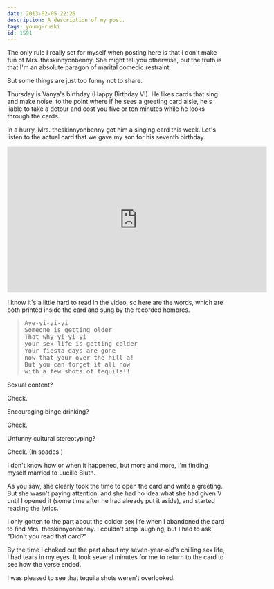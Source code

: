 ```yaml
---
date: 2013-02-05 22:26
description: A description of my post.
tags: young-ruski
id: 1591
---
```

The only rule I really set for myself when posting here is that I don't make fun of Mrs. theskinnyonbenny.  She might tell you otherwise, but the truth is that I'm an absolute paragon of marital comedic restraint.

But some things are just too funny not to share.

Thursday is Vanya's birthday (Happy Birthday V!).  He likes cards that sing and make noise, to the point where if he sees a greeting card aisle, he's liable to take a detour and cost you five or ten minutes while he looks through the cards.  

In a hurry, Mrs. theskinnyonbenny got him a singing card this week.  Let's listen to the actual card that we gave my son for his seventh birthday.
<!--more-->
<iframe src="http://player.vimeo.com/video/59033926?byline=0&amp;portrait=0&amp;color=ffffff" width="600" height="337" frameborder="0" webkitAllowFullScreen mozallowfullscreen allowFullScreen></iframe> 

I know it's a little hard to read in the video, so here are the words, which are both printed inside the card and sung by the recorded hombres.

<blockquote><pre>Aye-yi-yi-yi
Someone is getting older
That why-yi-yi-yi
your sex life is getting colder
Your fiesta days are gone
now that your over the hill-a!
But you can forget it all now
with a few shots of tequila!!</pre></blockquote>

Sexual content?

Check.

Encouraging binge drinking?

Check.

Unfunny cultural stereotyping?

Check.  (In spades.)

I don't know how or when it happened, but more and more, I'm finding myself married to Lucille Bluth.

As you saw, she clearly took the time to open the card and write a greeting.  But she wasn't paying attention, and she had no idea what she had given V until I opened it (some time after he had already put it aside), and started reading the lyrics.

I only gotten to the part about the colder sex life when I abandoned the card to find Mrs. theskinnyonbenny.  I couldn't stop laughing, but I had to ask, "Didn't you read that card?"

By the time I choked out the part about my seven-year-old's chilling sex life, I had tears in my eyes.  It took several minutes for me to return to the card to see how the verse ended.  

I was pleased to see that tequila shots weren't overlooked.

